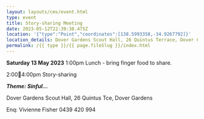 ```yaml
---
layout: layouts/cms/event.html
type: event
title: Story-sharing Meeting
date: 2023-05-12T22:39:38.475Z
location: '{"type":"Point","coordinates":[138.5993358,-34.9267792]}'
location_details: Dover Gardens Scout Hall, 26 Quintus Terrace, Dover Gardens
permalink: /{{ type }}/{{ page.fileSlug }}/index.html
---
```

**Saturday 13 May 2023** 1:00pm Lunch - bring finger food to share. 

2:004:00pm Story-sharing 

***Theme: Sinful...***

Dover Gardens Scout Hall, 26 Quintus Tce, Dover Gardens

Enq: Vivienne Fisher 0439 420 994